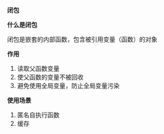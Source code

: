 **闭包**



**什么是闭包**

闭包是嵌套的内部函数，包含被引用变量（函数）的对象



**作用**

1. 读取父函数变量
2. 使父函数的变量不被回收
3. 避免使用全局变量，防止全局变量污染



**使用场景**

1. 匿名自执行函数
2. 缓存